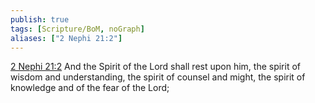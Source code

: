 ```yaml
---
publish: true
tags: [Scripture/BoM, noGraph]
aliases: ["2 Nephi 21:2"]
---
```

[2 Nephi 21:2](https://churchofjesuschrist.org/study/scriptures/bofm/2-ne/21?lang=eng&id=p2#p2) And the Spirit of the Lord shall rest upon him, the spirit of wisdom and understanding, the spirit of counsel and might, the spirit of knowledge and of the fear of the Lord;
